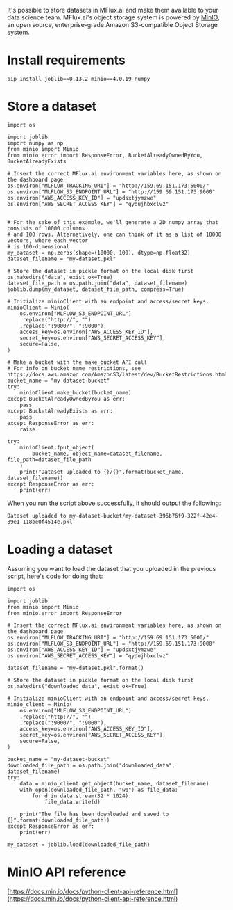 It's possible to store datasets in MFlux.ai and make them available to your data science team.
MFlux.ai's object storage system is powered by [MinIO](https://min.io/), an open source,
enterprise-grade Amazon S3-compatible Object Storage system.

# Install requirements

`pip install joblib==0.13.2 minio==4.0.19 numpy`

# Store a dataset

```
import os

import joblib
import numpy as np
from minio import Minio
from minio.error import ResponseError, BucketAlreadyOwnedByYou, BucketAlreadyExists

# Insert the correct MFlux.ai environment variables here, as shown on the dashboard page
os.environ["MLFLOW_TRACKING_URI"] = "http://159.69.151.173:5000/"
os.environ["MLFLOW_S3_ENDPOINT_URL"] = "http://159.69.151.173:9000"
os.environ["AWS_ACCESS_KEY_ID"] = "updsxtjymzwe"
os.environ["AWS_SECRET_ACCESS_KEY"] = "qydujhbxclvz"


# For the sake of this example, we'll generate a 2D numpy array that consists of 10000 columns
# and 100 rows. Alternatively, one can think of it as a list of 10000 vectors, where each vector
# is 100-dimensional.
my_dataset = np.zeros(shape=(10000, 100), dtype=np.float32)
dataset_filename = "my-dataset.pkl"

# Store the dataset in pickle format on the local disk first
os.makedirs("data", exist_ok=True)
dataset_file_path = os.path.join("data", dataset_filename)
joblib.dump(my_dataset, dataset_file_path, compress=True)

# Initialize minioClient with an endpoint and access/secret keys.
minioClient = Minio(
    os.environ["MLFLOW_S3_ENDPOINT_URL"]
    .replace("http://", "")
    .replace(":9000/", ":9000"),
    access_key=os.environ["AWS_ACCESS_KEY_ID"],
    secret_key=os.environ["AWS_SECRET_ACCESS_KEY"],
    secure=False,
)

# Make a bucket with the make_bucket API call
# For info on bucket name restrictions, see https://docs.aws.amazon.com/AmazonS3/latest/dev/BucketRestrictions.html
bucket_name = "my-dataset-bucket"
try:
    minioClient.make_bucket(bucket_name)
except BucketAlreadyOwnedByYou as err:
    pass
except BucketAlreadyExists as err:
    pass
except ResponseError as err:
    raise

try:
    minioClient.fput_object(
        bucket_name, object_name=dataset_filename, file_path=dataset_file_path
    )
    print("Dataset uploaded to {}/{}".format(bucket_name, dataset_filename))
except ResponseError as err:
    print(err)
```

When you run the script above successfully, it should output the following:

```
Dataset uploaded to my-dataset-bucket/my-dataset-396b76f9-322f-42e4-89e1-118be0f4514e.pkl
```
 
# Loading a dataset

Assuming you want to load the dataset that you uploaded in the previous script, here's code for
doing that:

```
import os

import joblib
from minio import Minio
from minio.error import ResponseError

# Insert the correct MFlux.ai environment variables here, as shown on the dashboard page
os.environ["MLFLOW_TRACKING_URI"] = "http://159.69.151.173:5000/"
os.environ["MLFLOW_S3_ENDPOINT_URL"] = "http://159.69.151.173:9000"
os.environ["AWS_ACCESS_KEY_ID"] = "updsxtjymzwe"
os.environ["AWS_SECRET_ACCESS_KEY"] = "qydujhbxclvz"

dataset_filename = "my-dataset.pkl".format()

# Store the dataset in pickle format on the local disk first
os.makedirs("downloaded_data", exist_ok=True)

# Initialize minioClient with an endpoint and access/secret keys.
minio_client = Minio(
    os.environ["MLFLOW_S3_ENDPOINT_URL"]
    .replace("http://", "")
    .replace(":9000/", ":9000"),
    access_key=os.environ["AWS_ACCESS_KEY_ID"],
    secret_key=os.environ["AWS_SECRET_ACCESS_KEY"],
    secure=False,
)

bucket_name = "my-dataset-bucket"
downloaded_file_path = os.path.join("downloaded_data", dataset_filename)
try:
    data = minio_client.get_object(bucket_name, dataset_filename)
    with open(downloaded_file_path, "wb") as file_data:
        for d in data.stream(32 * 1024):
            file_data.write(d)

    print("The file has been downloaded and saved to {}".format(downloaded_file_path))
except ResponseError as err:
    print(err)

my_dataset = joblib.load(downloaded_file_path)
```

# MinIO API reference

[https://docs.min.io/docs/python-client-api-reference.html](https://docs.min.io/docs/python-client-api-reference.html)
